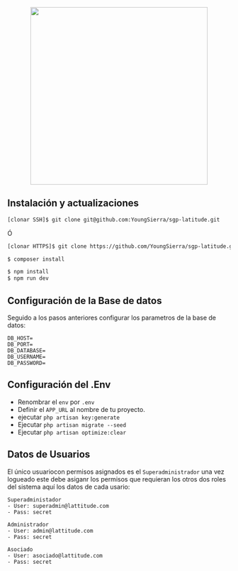 <p align="center">
	<a href="https://lattitude.co/" target="_blank">
		<img src="https://mlcrrsavqvrs.i.optimole.com/1gxDIR8--KmHYQzM/w:auto/h:auto/q:82/https://lattitude.co/contenido/wp-content/uploads/2020/06/logo.svg" width="400">
	</a>
</p>

## Instalación y actualizaciones

```bash
[clonar SSH]$ git clone git@github.com:YoungSierra/sgp-latitude.git
```
Ó
```bash
[clonar HTTPS]$ git clone https://github.com/YoungSierra/sgp-latitude.git
```
```bash
$ composer install
```
```bash
$ npm install
$ npm run dev
```
## Configuración de la Base de datos

Seguido a los pasos anteriores configurar los parametros de la base de datos:

```
DB_HOST=
DB_PORT=
DB_DATABASE=
DB_USERNAME=
DB_PASSWORD=
```

## Configuración del .Env

- Renombrar el `env` por `.env`
- Definir el `APP_URL` al nombre de tu proyecto.
- ejecutar `php artisan key:generate`
- Ejecutar `php artisan migrate --seed`
- Ejecutar `php artisan optimize:clear`

## Datos de Usuarios

El único usuariocon permisos asignados es el `Superadministrador` una vez logueado este debe asiganr los permisos que requieran los otros dos roles del sistema aquí los datos de cada usario:

```
Superadministador
- User: superadmin@lattitude.com
- Pass: secret

Administrador
- User: admin@lattitude.com
- Pass: secret

Asociado
- User: asociado@lattitude.com
- Pass: secret
```
